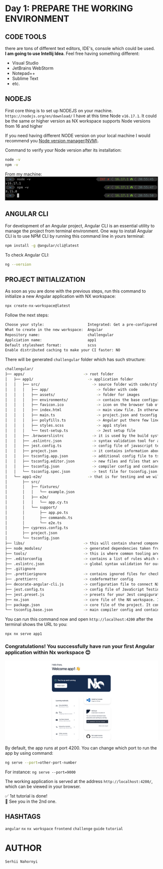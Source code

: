 # Day 1: PREPARE THE WORKING ENVIRONMENT

## CODE TOOLS  
there are tons of different text editors, IDE's, console which could be used.   
**I am going to use Intellij Idea**. Feel free having something different:
- Visual Studio
- JetBrains WebStorm
- Notepad++
- Sublime Text
- etc.

## NODEJS
First core thing is to set up NODEJS on your machine.   
`https://nodejs.org/en/download/`
I have at this time Node `v16.17.1`. It could be the same or higher version as NX workspace supports Node versions from 16 and higher

If you need having different NODE version on your local machine I would recommend you [Node version manager(NVM)](https://github.com/nvm-sh/nvm).   

Command to verify your Node version after its installation:

```bash
node -v
npm -v
```

From my machine:   
![](assets/node-version.png)

## ANGULAR CLI
For development of an Angular project, Angular CLI is an essential utility to manage the project from terminal environment. One way to install Angular CLI is to use NPM CLI by running this command line in yours terminal:   
```bash
npm install -g @angular/cli@latest
```   
To check Angular CLI:   
```bash
ng --version
```   

## PROJECT INITIALIZATION
As soon as you are done with the previous steps, run this command to initialize a new Angular application with NX workspace:   
```bash
npx create-nx-workspace@latest
```   
Follow the next steps:   
```bash
Choose your style:                    Integrated: Get a pre-configured setup. Nx configures your favorite frameworks and lets you focus on shipping features.
What to create in the new workspace:  Angular   
Repository name:                      challengular   
Applciation name:                     app1   
Default stylesheet format:            scss   
Enable distributed caching to make your CI faster: NO  
```   

There will be generated `challengular` folder which has such structure:
```bash
challengular/
├── apps/                           -> root folder
│   ├── app1/                         -> application folder
│   │   ├── src/                        -> source folder with code/styles/images
│   │   │   ├── app/                      -> folder with code
│   │   │   ├── assets/                   -> folder for images
│   │   │   ├── environments/             -> contains the base configuration file, which provides a default environment. You can add override defaults for additional environments, such as production, staging, testing in target-specific configuration files.
│   │   │   ├── favicon.ico               -> icon on the browser tab of your application
│   │   │   ├── index.html                -> main view file. In otherwords: entry point
│   │   │   ├── main.ts                   -> project.json and tsconfig.json reference to it and handle for application startup   
│   │   │   ├── polyfills.ts              -> Angular put there few lines of code which make your application compatible for different browsers. The code we write is mostly in ES6(New Features: Overview and Comparison) and is not compatible with IE or firefox and needs some environment setups before being able to be viewed or used in these browsers.
│   │   │   ├── styles.scss               -> app1 styles
│   │   │   └── test-setup.ts             -> Jest setup file
│   │   ├── .browserslistrc             -> it is used by the build system to adjust CSS and JS output to support the specified browsers.
│   │   ├── .eslintrc.json              -> syntax validation tool for app1 folder
│   │   ├── jest.config.ts              -> config file of javascript testing
│   │   ├── project.json                -> it contains information about app1, its scripts and configurartion
│   │   ├── tsconfig.app.json           -> additional config file to tsconfig.json that allows you to adjust your configuration on an app basis
│   │   ├── tsconfig.editor.json        -> new files and files that are not referenced by source files have a tsconfig.editor.json for the type checker in the IDE.
│   │   ├── tsconfig.json               -> compiler config and contains options required to compile the application
│   │   └── tsconfig.spec.json          -> test file for tsconfig.json
│   └── app1-e2e/                     -> that is for testing and we will not go deeply into yet
│       ├── src/                    
│       │   ├── fixtures/           
│       │   │   └── example.json    
│       │   ├── e2e/                
│       │   │   └── app.cy.ts       
│       │   └── support/           
│       │       ├── app.po.ts       
│       │       ├── commands.ts    
│       │       └── e2e.ts         
│       ├── cypress.config.ts       
│       ├── project.json            
│       └── tsconfig.json           
├── libs/                           -> this will contain shared components. More details will be in later instructions
├── node_modules/                   -> generated dependencies taken from package.json and needed for the application
├── tools/                          -> this is where common tooling are included(NO CODE inside). For example: schematics, lint rules, but there can be other things in here to help with automation.
├── .editorconfig                   -> contains a list of rules which can be applied to any IDE or code editors for proper formatting of code
├── .eslintrc.json                  -> global syntax validation for our project
├── .gitignore                      
├── .prettierignore                 -> contains ignored files for checking
├── .prettierrc                     -> codeformatter config
├── decorate-angular-cli.js         -> configuration file to connect NX workspace with our Angular application
├── jest.config.ts                  -> config file of JavaScript Testing Framework with a focus on simplicity.
├── jest.preset.js                  -> presets for your Jest congigurations
├── nx.json                         -> core file of the NX workspace. It collects all info about your application 
├── package.json                    -> core file of the project. It contains scripts which can be run, required dependencies for the project
└── tsconfig.base.json              -> main compiler config and contains options required to compile the application
```   

You can run this command now and open `http://localhost:4200` after the terminal shows the URL to you:
```bash
npx nx serve app1
```

### Congratulations! You successfully have run your first Angular application within Nx workspace 😊
![](assets/first_run.png)

By default, the app runs at port 4200. You can change which port to run the app by using command:
```bash
ng serve --port=other-port-number
```
For instance: `ng serve --port=9000`

The working application is served at the address `http://localhost:4200/`, which can be viewed in your browser.

✅ 1st tutorial is done!   
👋 See you in the 2nd one. 

## HASHTAGS
`angular` `nx` `nx workspace` `frontend` `challenge` `guide` `tutorial`

# AUTHOR
`Serhii Nahornyi`